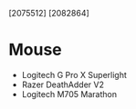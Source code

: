 [2075512]
[2082864]

# Mouse 

- Logitech G Pro X Superlight
- Razer DeathAdder V2
- Logitech M705 Marathon
